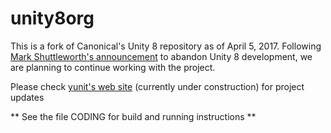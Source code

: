 # unity8org

This is a fork of Canonical's Unity 8 repository as of April 5, 2017. Following [Mark Shuttleworth's announcement](https://insights.ubuntu.com/2017/04/05/growing-ubuntu-for-cloud-and-iot-rather-than-phone-and-convergence/)  to abandon Unity 8 development, we are planning to continue working with the project.

Please check [yunit's web site](http://www.yunit.io) (currently under construction) for project updates
 
** See the file CODING for build and running instructions **
